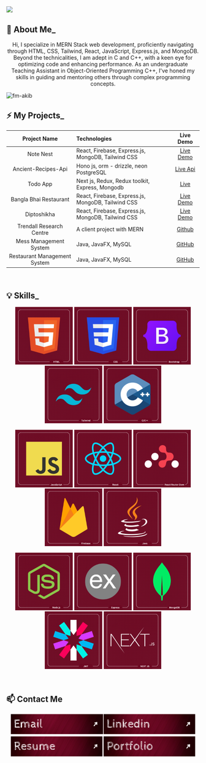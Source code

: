 <a href="https://fahim-muntasir-akib.vercel.app/" >
<img src="https://github.com/FM-Akib/FM-Akib/blob/main/AkibCoverUPdate.png" />
</a>
<!-- <h1 align="center">Hi 👋, I'm Mohammad Fahim Muntasir Akib</h1> -->
<!-- <h3 align="center">A passionate web developer from Bangladesh</h3> -->

## :rocket: About Me_

<p align="center"> Hi, I specialize in MERN Stack web development, proficiently navigating through HTML, CSS, Tailwind, React, JavaScript, Express.js, and MongoDB. Beyond the technicalities, I am adept in C and C++, with a keen eye for optimizing code and enhancing performance. As an undergraduate Teaching Assistant in Object-Oriented Programming C++, I've honed my skills in guiding and mentoring others through complex programming concepts.</p>

<p align="left"> <img src="https://komarev.com/ghpvc/?username=fm-akib&label=Profile%20views&color=0e75b6&style=flat" alt="fm-akib" /> </p>




## :zap: My Projects_

<div align="center">

| Project Name | Technologies | Live Demo |
|:------------:|:------------|:---------:|
| Note Nest | React, Firebase, Express.js, MongoDB, Tailwind CSS | [Live Demo](https://note-nest-21dd0.web.app/) |
| Ancient-Recipes-Api | Hono js, orm - drizzle, neon PostgreSQL | [Live Api](https://ancient-recipes-nc8nbtyl4-motimiya08s-projects.vercel.app/)|
| Todo App | Next js, Redux, Redux toolkit, Express, Mongodb | [Live](https://todo-app-ochre-sigma.vercel.app/)|
| Bangla Bhai Restaurant | React, Firebase, Express.js, MongoDB, Tailwind CSS | [Live Demo](https://bangla-bhai-restaurent.web.app/) |
| Diptoshikha | React, Firebase, Express.js, MongoDB, Tailwind CSS | [Live Demo](https://diptoshikha-d040d.web.app/) |
| Trendall Research Centre | A client project with MERN | [Github](https://github.com/FM-Akib/trendall-research-centre.git)|
| Mess Management System | Java, JavaFX, MySQL | [GitHub](https://github.com/FM-Akib/Mess-Management-System.git) |
| Restaurant Management System | Java, JavaFX, MySQL | [GitHub](https://github.com/FM-Akib/Restaurent-Management-System.git) |

</div>

<br />


## :bulb: Skills_

<p align="center">
<img height="150" src="https://github.com/FM-Akib/FM-Akib/blob/main/HTML.png"/>
<img height="150" src="https://github.com/FM-Akib/FM-Akib/blob/main/css.png"/>
<img height="150" src="https://github.com/FM-Akib/FM-Akib/blob/main/bootstrap.png"/>
<img height="150" src="https://github.com/FM-Akib/FM-Akib/blob/main/Tailwind.png"/>
<img height="150" src="https://github.com/FM-Akib/FM-Akib/blob/main/C%2B%2B.png"/>
</p>
<p align="center">
<img height="150" src="https://github.com/FM-Akib/FM-Akib/blob/main/JavaScript.png"/>
<img height="150" src="https://github.com/FM-Akib/FM-Akib/blob/main/react.png"/>
<img height="150" src="https://github.com/FM-Akib/FM-Akib/blob/main/dom.png"/>
<img height="150" src="https://github.com/FM-Akib/FM-Akib/blob/main/firebase.png"/>
<img height="150" src="https://github.com/FM-Akib/FM-Akib/blob/main/Java.png"/>
</p>
<p align="center">
<img height="150" src="https://github.com/FM-Akib/FM-Akib/blob/main/node%20js.png"/>
<img height="150" src="https://github.com/FM-Akib/FM-Akib/blob/main/ex.png"/>
<img height="150" src="https://github.com/FM-Akib/FM-Akib/blob/main/mongoDB.png"/>
<img height="150" src="https://github.com/FM-Akib/FM-Akib/blob/main/jwt.png"/>
<img height="150" src="https://github.com/FM-Akib/FM-Akib/blob/main/nextjs.png"/>
</p>

<br />


## :mailbox: Contact Me



***<p align="center"> [<img height="55" src="https://github.com/FM-Akib/FM-Akib/blob/main/Email.png">](muntasirakib08@gmail.com)[<img height="55" src="https://github.com/FM-Akib/FM-Akib/blob/main/linkedin.png">](https://www.linkedin.com/in/fahim-muntasir-akib/)[<img height="55" src="https://github.com/FM-Akib/FM-Akib/blob/main/resume.png">](https://drive.google.com/file/d/16QxDGtNJFIDVwykuu5bWUW48iypmB_Hk/view)[<img height="55" src="https://github.com/FM-Akib/FM-Akib/blob/main/Portfolio2.png">](https://fahim-muntasir-akib.vercel.app/) </p>***

<br/>
<br/>




